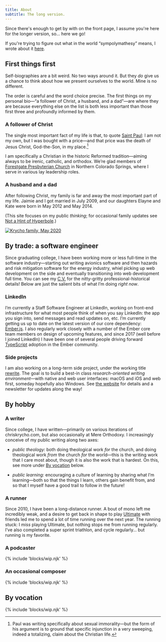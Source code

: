 ```yaml
---
title: About
subtitle: The long version.
---
```


Since there's enough to get by with on the front page, I assume you're here for the longer version, so… here we go!

<aside>

If you're trying to figure out what in the world “sympolymathesy” means, I wrote about it [here](https://v5.chriskrycho.com/journal/relaunch!/#1-new-site-title).

</aside>

## First things first

Self-biographies are a bit weird. No two ways around it. But they *do* give us a chance to think about how we present ourselves to the world. Mine is no different.

The order is careful and the word choice precise. The first things on my personal bio—“a follower of Christ, a husband, and a dad”—are where they are because everything else on the list is both less important than those first three and profoundly informed by them.

### A follower of Christ

The single most important fact of my life is that, to quote [Saint Paul](https://www.esv.org/1+Corinthians+6/): I am not my own, but I was bought with a price—and that price was the death of Jesus Christ, God-the-Son, in my place.[^on-1-cor-6]

I am specifically a Christian in the historic Reformed tradition—aiming always to be irenic, catholic, and orthodox. We’re glad members of [Forestgate Presbyterian Church][forestgate] in Northern Colorado Springs, where I serve in various lay leadership roles.

[forestgate]: https://forestgate.org

[^on-1-cor-6]: Paul was writing specifically about sexual immorality—but the form of his argument is to ground that specific injunction in a very sweeping, indeed a totalizing, claim about the Christian life.

### A husband and a dad

After following Christ, my family is far and away the most important part of my life. Jaimie and I got married in July 2009, and our daughters Elayne and Kate were born in May 2012 and May 2014.

(This site focuses on my public *thinking*; for occasional family updates see [Not a Hint of Hyperbole](https://krycho.com).)

[![Krycho family, May 2020](https://cdn.chriskrycho.com/file/chriskrycho-com/images/family-2020-thumb.jpeg)](https://cdn.chriskrycho.com/file/chriskrycho-com/images/family-2020.jpeg)

## By trade: a software engineer

Since graduating college, I have been working more or less full-time in the software industry—starting out writing avionics software and then hazards and risk mitigation software for the energy industry, whiel picking up web development on the side and eventually transitioning into web development full time. You can see my [C.V.](/cv/) for the nitty-gritty professional-historical details! Below are just the salient bits of what I’m doing *right now*.

### LinkedIn

I’m currently a Staff Software Engineer at LinkedIn, working on front-end infrastructure for what most people think of when you say LinkedIn: the app you sign into, send messages and read updates on, etc. I’m currently getting us up to date on the latest version of our core dependency: [Ember.js]. I also regularly work closely with a number of the Ember core team members on design of upcoming features, and since 2017 (well before I joined LinkedIn) I have been one of several people driving forward [TypeScript] adoption in the Ember community.

[Ember.js]: https://emberjs.com/
[TypeScript]: https://www.typescriptlang.org

### Side projects

I am also working on a long-term side project, under the working title [rewrite]. The goal is to build a best-in class <i>research-oriented writing environment</i>—with native and web user interfaces: macOS and iOS and web first, someday hopefully also Windows. See [the website][rewrite] for details and a newsletter for updates along the way!

[rewrite]: https://rewrite.software

## By hobby

### A writer

Since college, I have written—primarily on various iterations of chriskrycho.com, but also occasionally at Mere Orthodoxy. I increasingly conceive of my public writing along two axes:

- <i>public theology:</i> both doing theological work *for* the church, and doing theological work *from* the church *for* the world—this is the writing work that I care most about, though it is also the work that is hardest. On this, see more under [By vocation](#by-vocation) below.

- <i>public learning:</i> encouraging a culture of learning by sharing what I’m learning—both so that the things I learn, others gain benefit from, and so that I myself have a good trail to follow in the future!

### A runner

Since 2010, I have been a long-distance runner. A bout of mono left me incredibly weak, and a desire to get back in shape to play [Ultimate] with friends led me to spend a lot of time running over the next year. The running stuck: I *miss* playing Ultimate, but nothing stops me from running regularly. I’ve also completed a super sprint triathlon, and cycle regularly… but running is my favorite.

[Ultimate]: https://en.wikipedia.org/wiki/Ultimate_(sport)

### A podcaster

{% include 'blocks/wip.njk' %}

### An occasional composer

{% include 'blocks/wip.njk' %}

## By vocation

{% include 'blocks/wip.njk' %}
